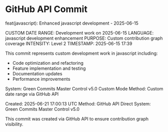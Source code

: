 # GitHub API Commit

feat(javascript): Enhanced javascript development - 2025-06-15

CUSTOM DATE RANGE: Development work on 2025-06-15
LANGUAGE: javascript development enhancement
PURPOSE: Custom contribution graph coverage
INTENSITY: Level 2
TIMESTAMP: 2025-06-15 17:39

This commit represents custom development work in javascript including:
- Code optimization and refactoring
- Feature implementation and testing
- Documentation updates
- Performance improvements

System: Green Commits Master Control v5.0 Custom Mode
Method: Custom date range via GitHub API

Created: 2025-06-21 17:00:13 UTC
Method: GitHub API Direct
System: Green Commits Master Control v5.0

This commit was created via GitHub API to ensure contribution graph visibility.

